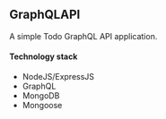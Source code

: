 ## GraphQLAPI
A simple Todo GraphQL API application. 

#### Technology stack
- NodeJS/ExpressJS
- GraphQL
- MongoDB
- Mongoose
